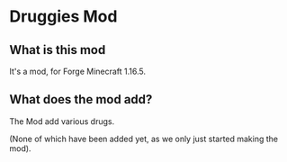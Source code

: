 # Druggies Mod

## What is this mod

It's a mod, for Forge Minecraft 1.16.5.

## What does the mod add?

The Mod add various drugs.

(None of which have been added yet, as we only just started making the mod).
